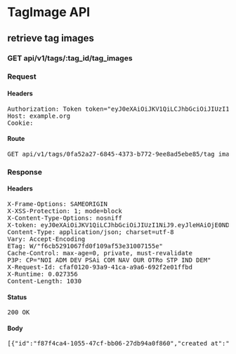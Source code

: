 # TagImage API

## retrieve tag images

### GET api/v1/tags/:tag_id/tag_images
### Request

#### Headers

<pre>Authorization: Token token=&quot;eyJ0eXAiOiJKV1QiLCJhbGciOiJIUzI1NiJ9.eyJleHAiOjE0NDkwNjU2NzEsImFiaWxpdGllcyI6eyIwMDMyNDAwMDAwNGlqV1MiOnsiVGFncyI6eyJ0YWciOnsiZW4iOiJDYXJ0b29ucyIsImZyIjoiRMOpc3NpbiBhbmltw6kifX0sIkFjY2VzcyI6eyJpbWFnZV90YWciOnRydWV9fX0sInVzZXJfaWQiOiIzZGUwMzlhMC01NmFjLTQzMjEtYmZjMi1iODU2ZmMzYWNjZGQifQ.GdrGZM3Gz48f7RaF8JsBV7fWsQaJYL40r938Gcb7R4A&quot;
Host: example.org
Cookie: </pre>

#### Route

<pre>GET api/v1/tags/0fa52a27-6845-4373-b772-9ee8ad5ebe85/tag_images</pre>

### Response

#### Headers

<pre>X-Frame-Options: SAMEORIGIN
X-XSS-Protection: 1; mode=block
X-Content-Type-Options: nosniff
X-token: eyJ0eXAiOiJKV1QiLCJhbGciOiJIUzI1NiJ9.eyJleHAiOjE0NDkwNjU2NzEsImFiaWxpdGllcyI6eyIwMDMyNDAwMDAwNGlqV1MiOnsiVGFncyI6eyJ0YWciOnsiZW4iOiJDYXJ0b29ucyIsImZyIjoiRMOpc3NpbiBhbmltw6kifX0sIkFjY2VzcyI6eyJpbWFnZV90YWciOnRydWV9fX0sInVzZXJfaWQiOiIzZGUwMzlhMC01NmFjLTQzMjEtYmZjMi1iODU2ZmMzYWNjZGQifQ.GdrGZM3Gz48f7RaF8JsBV7fWsQaJYL40r938Gcb7R4A
Content-Type: application/json; charset=utf-8
Vary: Accept-Encoding
ETag: W/&quot;f6cb5291067fd0f109af53e31007155e&quot;
Cache-Control: max-age=0, private, must-revalidate
P3P: CP=&quot;NOI ADM DEV PSAi COM NAV OUR OTRo STP IND DEM&quot;
X-Request-Id: cfaf0120-93a9-41ca-a9a6-692f2e01ffbd
X-Runtime: 0.027356
Content-Length: 1030</pre>

#### Status

<pre>200 OK</pre>

#### Body

<pre>[{"id":"f87f4ca4-1055-47cf-bb06-27db94a0f860","created_at":"2015-12-02T11:14:31.054+01:00","user":"3de039a0-56ac-4321-bfc2-b856fc3accdd","image":{"public_id":"02292855-9f85-4d28-bb00-424d5f9b7b6b","infos":{"bytes":3604,"created_at":"2015-09-25T13:32:55Z","etag":"5a98d4d3e5d39024abf237be55e99b15","format":"png","height":48,"resource_type":"image","tags":["00324000004ijWS"],"type":"private","width":48,"location":{"accuracy":36,"latitude":48.861934399999996,"longitude":2.348967}},"exifs":{},"gps":[48.861934399999996,2.348967],"gps_ip":null,"gps_exifs":null,"gps_html":[48.861934399999996,2.348967],"created_at":"2015-12-02T11:14:31.019+01:00","width":48,"height":48,"rotation":0,"crop_x":0.0,"crop_y":0.0,"crop_w":0.0,"crop_h":0.0,"album_id":"00324000004ijWS","thumbnails":{"full":"/assets/blank.jpg","large":"/assets/blank.jpg","mini":"/assets/blank.jpg"}},"tag":{"id":"0fa52a27-6845-4373-b772-9ee8ad5ebe85","created_at":"2015-12-02T11:14:31.003+01:00","name":"tag","label":"{\"en\":\"Cartoons\",\"fr\":\"Déssin animé\"}"}}]</pre>
